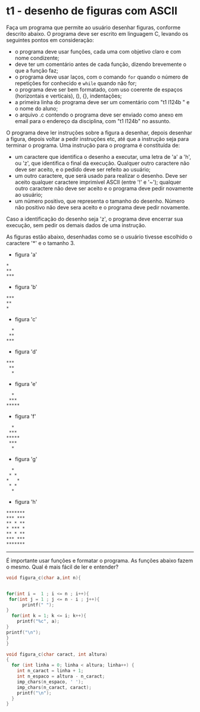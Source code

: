# t1 - desenho de figuras com ASCII

Faça um programa que permite ao usuário desenhar figuras, conforme descrito abaixo.
O programa deve ser escrito em linguagem C, levando os seguintes pontos em consideração:
- o programa deve usar funções, cada uma com objetivo claro e com nome condizente;
- deve ter um comentário antes de cada função, dizendo brevemente o que a função faz;
- o programa deve usar laços, com o comando `for` quando o número de repetições for conhecido e `while` quando não for;
- o programa deve ser bem formatado, com uso coerente de espaços (horizontais e verticais), (), {}, indentações;
- a primeira linha do programa deve ser um comentário com "t1 l124b " e o nome do aluno;
- o arquivo .c contendo o programa deve ser enviado como anexo em email para o endereço da disciplina, com "t1 l124b" no assunto.

O programa deve ler instruções sobre a figura a desenhar, depois desenhar a figura, depois voltar a pedir instruções etc, até que a instrução seja para terminar o programa.
Uma instrução para o programa é constituída de:
- um caractere que identifica o desenho a executar, uma letra de 'a' a 'h', ou 'z', que identifica o final da execução. Qualquer outro caractere não deve ser aceito, e o pedido deve ser refeito ao usuário;
- um outro caractere, que será usado para realizar o desenho. Deve ser aceito qualquer caractere imprimível ASCII (entre '!' e '~'); qualquer outro caractere não deve ser aceito e o programa deve pedir novamente ao usuário;
- um número positivo, que representa o tamanho do desenho. Número não positivo não deve sera aceito e o programa deve pedir novamente.

Caso a identificação do desenho seja 'z', o programa deve encerrar sua execução, sem pedir os demais dados de uma instrução.

As figuras estão abaixo, desenhadas como se o usuário tivesse escolhido o caractere '*' e o tamanho 3.
- figura 'a'
```
*
**
***
```
- figura 'b'
```
***
**
*
```
- figura 'c'
```
  *
 **
***
```
- figura 'd'
```
***
 **
  *
```
- figura 'e'
```
  *
 ***
*****
```
- figura 'f'
```
  *
 ***
*****
 ***
  *
```
- figura 'g'
```
  *
 * *
*   *
 * *
  *
```
- figura 'h'
```
*******
*** ***
** * **
* *** *
** * **
*** ***
*******
```

* * *

É importante usar funções e formatar o programa.
As funções abaixo fazem o mesmo. Qual é mais fácil de ler e entender?
```c
void figura_c(char a,int n){


for(int i =  1 ; i <= n ; i++){
 for(int j = 1 ; j <= n - i ; j++){
      printf(" ");
}
  for(int k = 1; k <= i; k++){
    printf("%c", a);
}
printf("\n");
}
}
```
```c
void figura_c(char caract, int altura)
{
  for (int linha = 0; linha < altura; linha++) {
    int n_caract = linha + 1;
    int n_espaco = altura - n_caract;
    imp_chars(n_espaco, ' ');
    imp_chars(n_caract, caract);
    printf("\n");
  }
}
```

